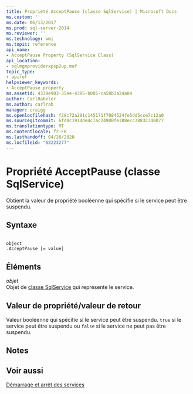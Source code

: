 ```yaml
---
title: Propriété AcceptPause (classe SqlService) | Microsoft Docs
ms.custom: ''
ms.date: 06/13/2017
ms.prod: sql-server-2014
ms.reviewer: ''
ms.technology: wmi
ms.topic: reference
api_name:
- AcceptPause Property (SqlService Class)
api_location:
- sqlmgmproviderxpsp2up.mof
topic_type:
- apiref
helpviewer_keywords:
- AcceptPause property
ms.assetid: 4339e903-35ee-4395-b005-ca58b3a24a84
author: CarlRabeler
ms.author: carlrab
manager: craigg
ms.openlocfilehash: f28c72a291c145171f7084524fe5dd5cce7c12a0
ms.sourcegitcommit: 6fd8c1914de4c7ac24900fe388ecc7883c740077
ms.translationtype: MT
ms.contentlocale: fr-FR
ms.lasthandoff: 04/26/2020
ms.locfileid: "63223277"
---
```

# <a name="acceptpause-property-sqlservice-class"></a>Propriété AcceptPause (classe SqlService)
  Obtient la valeur de propriété booléenne qui spécifie si le service peut être suspendu.  
  
## <a name="syntax"></a>Syntaxe  
  
```  
  
object  
.AcceptPause [= value]  
```  
  
## <a name="parts"></a>Éléments  
 *objet*  
 Objet de [classe SqlService](sqlservice-class.md) qui représente le service.  
  
## <a name="property-valuereturn-value"></a>Valeur de propriété/valeur de retour  
 Valeur booléenne qui spécifie si le service peut être suspendu. `true` si le service peut être suspendu ou `false` si le service ne peut pas être suspendu.  
  
## <a name="remarks"></a>Notes  
  
## <a name="see-also"></a>Voir aussi  
 [Démarrage et arrêt des services](https://technet.microsoft.com/library/ms174886\(v=sql.105\).aspx)  
  
  
